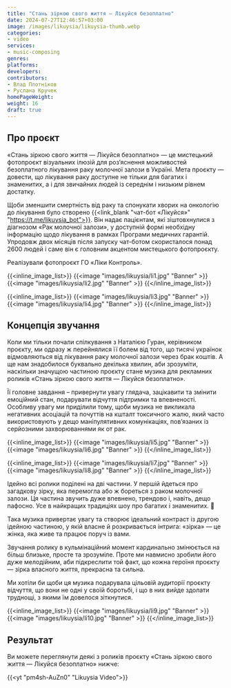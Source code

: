 ```yaml
---
title: "Стань зіркою свого життя — Лікуйся безоплатно"
date: 2024-07-27T12:46:57+03:00
image: /images/likuysia/likuysia-thumb.webp
categories:
- video
services:
- music-composing
genres:
platforms:
developers:
contributors:
- Влад Плотніков
- Руслана Кручек
homePageWeight:
weight: 16
draft: true
---
```


## Про проєкт

«Стань зіркою свого життя — Лікуйся безоплатно» — це мистецький фотопроєкт візуальних ілюзій для роз’яснення можливостей безоплатного лікування раку молочної залози в Україні. Мета проєкту — довести, що лікування раку доступне не тільки для багатих і знаменитих, а і для звичайних людей із середнім і низьким рівнем достатку.

Щоби зменшити смертність від раку та спонукати хворих на онкологію до лікування було створено {{<link_blank "чат-бот «Лікуйся»" "https://t.me/likuysia_bot">}}. Він надає пацієнтам, які зіштовхнулися з діагнозом «Рак молочної залози», у доступній формі необхідну інформацію щодо лікування в рамках Програми медичних гарантій. Упродовж двох місяців після запуску чат-ботом скористалося понад 2600 людей і саме він є головним акцентом мистецького фотопроєкту.

Реалізували фотопроєкт ГО «Ліки Контроль».

{{<inline_image_list>}}
{{<image "images/likuysia/li1.jpg" "Banner" >}}
{{<image "images/likuysia/li2.jpg" "Banner" >}}
{{</inline_image_list>}}

{{<inline_image_list>}}
{{<image "images/likuysia/li3.jpg" "Banner" >}}
{{<image "images/likuysia/li4.jpg" "Banner" >}}
{{</inline_image_list>}}

## Концепція звучання

Коли ми тільки почали спілкування з Наталією Гуран, керівником проєкту, ми одразу ж перейнялися її болем від того, що тисячі українок відмовляються від лікування раку молочної залози через брак коштів. А ще нам знадобилося буквально декілька хвилин, аби зрозуміти, наскільки значущою частиною проєкту стане музика для рекламних роликів «Стань зіркою свого життя — Лікуйся безоплатно».

Її головне завдання – привернути увагу глядача, зацікавити та змінити емоційний стан, подарувати відчуття підтримки та впевненості. Особливу увагу ми приділили тому, щоби музика не викликала негативних асоціацій та почуттів на кшталт токсичного жалю, який часто використовують у дещо маніпулятивних комунікаціях, пов’язаних із серйозними захворюваннями як от рак.

{{<inline_image_list>}}
{{<image "images/likuysia/li5.jpg" "Banner" >}}
{{<image "images/likuysia/li6.jpg" "Banner" >}}
{{</inline_image_list>}}

{{<inline_image_list>}}
{{<image "images/likuysia/li7.jpg" "Banner" >}}
{{<image "images/likuysia/li8.jpg" "Banner" >}}
{{</inline_image_list>}}

Ідейно всі ролики поділені на дві частини. У першій йдеться про загадкову зірку, яка перемогла або ж бореться з раком молочної залози. Ця частина звучить дуже впевнено, трендово і, навіть, дещо пафосно. Усе в найкращих традиціях шоу про багатих і знаменитих. 🙂

Така музика привертає увагу та створює ідеальний контраст із другою ідейною частиною, у якій власне й розкривається інтрига: «зірка» — це жінка, яка живе та працює поруч із вами.

Звучання ролику в кульмінаційний момент кардинально змінюється на більш близьке, просте та зрозуміле. Проте ми навмисно зробили його дуже мелодійним, аби підкреслити той факт, що кожна героїня проєкту — зірка власного життя, прекрасна та сильна.

Ми хотіли би щоби ця музика подарувала цільовій аудиторії проєкту відчуття, що вони не одні у своїй боротьбі, і що в них вийде здолати труднощі, з якими їм довелося зіткнутися.

{{<inline_image_list>}}
{{<image "images/likuysia/li9.jpg" "Banner" >}}
{{<image "images/likuysia/li10.jpg" "Banner" >}}
{{</inline_image_list>}}

## Результат

Ви можете переглянути деякі з роликів проєкту «Стань зіркою свого життя — Лікуйся безоплатно» нижче:

{{<yt "pm4sh-AuZn0" "Likuysia Video">}}
